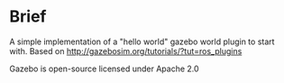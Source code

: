 # Brief
A simple implementation of a "hello world" gazebo world plugin to start with. Based on http://gazebosim.org/tutorials/?tut=ros_plugins

Gazebo is open-source licensed under Apache 2.0